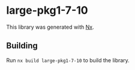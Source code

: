 # large-pkg1-7-10

This library was generated with [Nx](https://nx.dev).

## Building

Run `nx build large-pkg1-7-10` to build the library.
